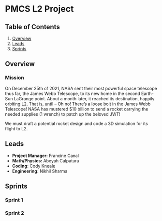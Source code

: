 PMCS L2 Project
===

## Table of Contents

1. [Overview](#Overview)
2. [Leads](#Leads)
3. [Sprints](#Sprints)

## Overview

### Mission

On December 25th of 2021, NASA sent their most powerful space telescope thus far, the James Webb Telescope, to its new home in the second Earth-Sun LaGrange point. About a month later, it reached its destination, happily orbiting L2. That is, until – Oh no! There’s a loose bolt in the James Webb Telescope! NASA has mustered $10 billion to send a rocket carrying the needed supplies (1 wrench) to patch up the beloved JWT! 

We must draft a potential rocket design and code a 3D simulation for its flight to L2.

## Leads

- **Project Manager:** Francine Canal
- **Math/Physics:** Abeyah Calpatura
- **Coding:** Cody Kneale
- **Engineering:** Nikhil Sharma

## Sprints

### Sprint 1



### Sprint 2


